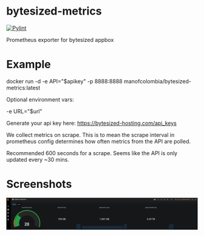 # bytesized-metrics
[![Pylint](https://github.com/manofcolombia/bytesized-metrics/actions/workflows/pylint.yml/badge.svg)](https://github.com/manofcolombia/bytesized-metrics/actions/workflows/pylint.yml)

Prometheus exporter for bytesized appbox

# Example
docker run -d -e API="$apikey" -p 8888:8888  manofcolombia/bytesized-metrics:latest

Optional environment vars:

-e URL="$url"

Generate your api key here: https://bytesized-hosting.com/api_keys

We collect metrics on scrape. This is to mean the scrape interval in prometheus config determines how often metrics from the API are polled.

Recommended 600 seconds for a scrape. Seems like the API is only updated every ~30 mins.

# Screenshots

![alt text](https://github.com/manofcolombia/bytesized-metrics/blob/dev/extras/bytesized-dashboard.png?raw=true)
